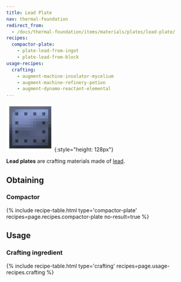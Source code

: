 ```yaml
---
title: Lead Plate
nav: thermal-foundation
redirect_from:
  - /docs/thermal-foundation/items/materials/plates/lead-plate/
recipes:
  compactor-plate:
    - plate-lead-from-ingot
    - plate-lead-from-block
usage-recipes:
  crafting:
    - augment-machine-insolator-mycelium
    - augment-machine-refinery-potion
    - augment-dynamo-reactant-elemental
---
```


![Lead plate](/assets/images/thermal-foundation/plate-lead.png){:style="height: 128px"}


**Lead plates** are crafting materials made of [lead](/docs/lead-ingot/).


Obtaining
---------

### Compactor
{% include recipe-table.html type='compactor-plate' recipes=page.recipes.compactor-plate no-result=true %}


Usage
-----

### Crafting ingredient
{% include recipe-table.html type='crafting' recipes=page.usage-recipes.crafting %}
